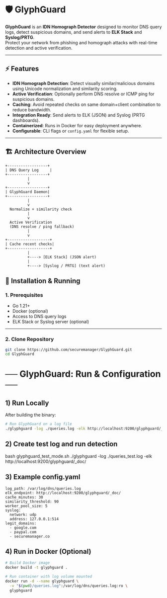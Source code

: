 # 🛡️ GlyphGuard

**GlyphGuard** is an **IDN Homograph Detector** designed to monitor DNS query logs, detect suspicious domains, and send alerts to **ELK Stack** and **Syslog/PRTG**.  
Protect your network from phishing and homograph attacks with real-time detection and active verification.

---

## ⚡ Features

- **IDN Homograph Detection**: Detect visually similar/malicious domains using Unicode normalization and similarity scoring.
- **Active Verification**: Optionally perform DNS resolve or ICMP ping for suspicious domains.
- **Caching**: Avoid repeated checks on same domain+client combination to reduce bandwidth.
- **Integration Ready**: Send alerts to ELK (JSON) and Syslog (PRTG dashboards).
- **Containerized**: Runs in Docker for easy deployment anywhere.
- **Configurable**: CLI flags or `config.yaml` for flexible setup.

---

## 🏗️ Architecture Overview

```text
+------------------+
| DNS Query Log     |
+------------------+
          |
          v
+------------------+
| GlyphGuard Daemon|
+------------------+
          |
          v
  Normalize + similarity check
          |
          v
  Active Verification
  (DNS resolve / ping fallback)
          |
          v
+-------------------+
| Cache recent checks|
+-------------------+
          |
          +----> [ELK Stack] (JSON alert)
          |
          +----> [Syslog / PRTG] (text alert)
```
## 🚀 Installation & Running

### 1. Prerequisites

- Go 1.21+  
- Docker (optional)  
- Access to DNS query logs  
- ELK Stack or Syslog server (optional)

---

### 2. Clone Repository

```bash
git clone https://github.com/securemanager/GlyphGuard.git
cd GlyphGuard
```
# ── GlyphGuard: Run & Configuration ──

## 1) Run Locally

After building the binary:

```bash
# Run GlyphGuard on a log file
./glyphguard -log ./queries.log -elk http://localhost:9200/glyphguard/_doc/
```
## 2) Create test log and run detection
bash glyphguard_test_mode.sh
./glyphguard -log ./queries_test.log -elk http://localhost:9200/glyphguard/_doc/

## 3) Example config.yaml
```text
log_path: /var/log/dns/queries.log
elk_endpoint: http://localhost:9200/glyphguard/_doc/
cache_minutes: 30
similarity_threshold: 90
worker_pool_size: 5
syslog:
  network: udp
  address: 127.0.0.1:514
legit_domains:
  - google.com
  - paypal.com
  - securemanager.co
```
## 4) Run in Docker (Optional)
```bash
# Build Docker image
docker build -t glyphguard .

# Run container with log volume mounted
docker run -d --name glyphguard \
  -v "$(pwd)/queries.log":/var/log/dns/queries.log:ro \
  glyphguard
```


